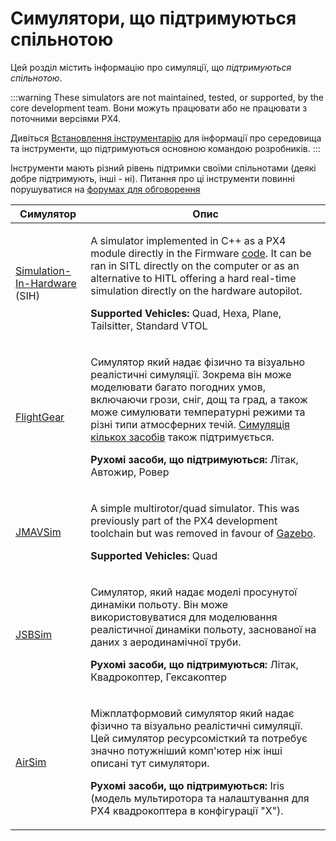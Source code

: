 # Симулятори, що підтримуються спільнотою

Цей розділ містить інформацію про симуляції, що _підтримуються спільнотою_.

:::warning
These simulators are not maintained, tested, or supported, by the core development team.
Вони можуть працювати або не працювати з поточними версіями PX4.

Дивіться [Встановлення інструментарію](../dev_setup/dev_env.md) для інформації про середовища та інструменти, що підтримуються основною командою розробників.
:::

Інструменти мають різний рівень підтримки своїми спільнотами (деякі добре підтримують, інші - ні).
Питання про ці інструменти повинні порушуватися на [форумах для обговорення](../contribute/support.md#forums-and-chat)

| Симулятор                                                               | Опис                                                                                                                                                                                                                                                                                                                                                                                                                       |
| ----------------------------------------------------------------------- | -------------------------------------------------------------------------------------------------------------------------------------------------------------------------------------------------------------------------------------------------------------------------------------------------------------------------------------------------------------------------------------------------------------------------- |
| [Simulation-In-Hardware](../sim_sih/README.md) (SIH) | <p>A simulator implemented in C++ as a PX4 module directly in the Firmware [code](https://github.com/PX4/PX4-Autopilot/tree/main/src/modules/simulation/simulator_sih). It can be ran in SITL directly on the computer or as an alternative to HITL offering a hard real-time simulation directly on the hardware autopilot.  </p><p><strong>Supported Vehicles:</strong> Quad, Hexa, Plane, Tailsitter, Standard VTOL</p> |
| [FlightGear](../sim_flightgear/README.md)                               | <p>Симулятор який надає фізично та візуально реалістичні симуляції. Зокрема він може моделювати багато погодних умов, включаючи грози, сніг, дощ та град, а також може симулювати температурні режими та різні типи атмосферних течій. [Симуляція кількох засобів](../sim_flightgear/multi_vehicle.md) також підтримується.</p> <p><strong>Рухомі засоби, що підтримуються:</strong> Літак, Автожир, Ровер</p>             |
| [JMAVSim](../sim_jmavsim/index.md)                                      | <p>A simple multirotor/quad simulator. This was previously part of the PX4 development toolchain but was removed in favour of [Gazebo](../sim_gazebo_gz/index.md).</p> <p><strong>Supported Vehicles:</strong> Quad</p>                                                                                                                                                                                                    |
| [JSBSim](../sim_jsbsim/README.md)                                       | <p>Симулятор, який надає моделі просунутої динаміки польоту. Він може використовуватися для моделювання реалістичної динаміки польоту, заснованої на даних з аеродинамічної труби.</p> <p><strong>Рухомі засоби, що підтримуються:</strong> Літак, Квадрокоптер, Гексакоптер</p>                                                                                                                                           |
| [AirSim](../sim_airsim/README.md)                                       | <p>Міжплатформовий симулятор який надає фізично та візуально реалістичні симуляції. Цей симулятор ресурсомісткий та потребує значно потужніший комп'ютер ніж інші описані тут симулятори.</p><p><strong>Рухомі засоби, що підтримуються:</strong> Iris (модель мультиротора та налаштування для PX4 квадрокоптера в конфігурації "X").</p>                                                                                 |
